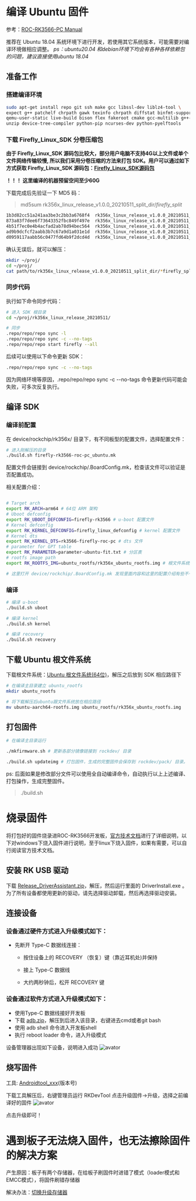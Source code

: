 # 编译 Ubuntu 固件
参考：[ROC-RK3566-PC Manual](https://wiki.t-firefly.com/zh_CN/ROC-RK3566-PC/linux_compile_gpt.html)

推荐在 Ubuntu 18.04 系统环境下进行开发，若使用其它系统版本，可能需要对编译环境做相应调整。
*ps：ubuntu20.04 和debian环境下均会有各种各样依赖包的问题，建议直接使用ubuntu 18.04*

## 准备工作
### 搭建编译环境
```sh
sudo apt-get install repo git ssh make gcc libssl-dev liblz4-tool \
expect g++ patchelf chrpath gawk texinfo chrpath diffstat binfmt-support \
qemu-user-static live-build bison flex fakeroot cmake gcc-multilib g++-multilib \
unzip device-tree-compiler python-pip ncurses-dev python-pyelftools
```
### 下载 Firefly_Linux_SDK 分卷压缩包
**由于 Firefly_Linux_SDK 源码包比较大，部分用户电脑不支持4G以上文件或单个文件网络传输较慢, 所以我们采用分卷压缩的方法来打包 SDK。用户可以通过如下方式获取 Firefly_Linux_SDK 源码包：[Firefly_Linux_SDK源码包](https://www.t-firefly.com/doc/download/106.html#other_447)**

**！！！ 这里编译的机器预留空间至少60G**

下载完成后先验证一下 MD5 码：
> md5sum rk356x_linux_release_v1.0.0_20210511_split_dir/*firefly_split*
```sh
1b3d82cc51a241aa3be3c2bb3a6768f4  rk356x_linux_release_v1.0.0_20210511_split_dir/rk356x_linux_release_v1.0.0_20210511_firefly_split.file0
873a83f7dee6f73643352fbc849f497e  rk356x_linux_release_v1.0.0_20210511_split_dir/rk356x_linux_release_v1.0.0_20210511_firefly_split.file1
4b51f7ec0e4b4acfad2ab78d94bec564  rk356x_linux_release_v1.0.0_20210511_split_dir/rk356x_linux_release_v1.0.0_20210511_firefly_split.file2
ad9b9dcfcf2aabb3b7c67a9d1a031e1d  rk356x_linux_release_v1.0.0_20210511_split_dir/rk356x_linux_release_v1.0.0_20210511_firefly_split.file3
d0959117aabb56c0477fd64b9f2dcd4d  rk356x_linux_release_v1.0.0_20210511_split_dir/rk356x_linux_release_v1.0.0_20210511_firefly_split.file4
```
确认无误后，就可以解压：
```sh
mkdir ~/proj/
cd ~/proj/
cat path/to/rk356x_linux_release_v1.0.0_20210511_split_dir/*firefly_split* | tar -xzv
```
### 同步代码
执行如下命令同步代码：
```sh
# 进入 SDK 根目录
cd ~/proj/rk356x_linux_release_20210511/

# 同步
.repo/repo/repo sync -l
.repo/repo/repo sync -c --no-tags
.repo/repo/repo start firefly --all
```
后续可以使用以下命令更新 SDK：
```sh
.repo/repo/repo sync -c --no-tags
```
因为网络环境等原因，.repo/repo/repo sync -c --no-tags 命令更新代码可能会失败，可多次反复执行。

## 编译 SDK
### 编译前配置
在 device/rockchip/rk356x/ 目录下，有不同板型的配置文件，选择配置文件：
```sh
# 进入刚解压的目录
./build.sh firefly-rk3566-roc-pc_ubuntu.mk
```
配置文件会链接到 device/rockchip/.BoardConfig.mk，检查该文件可以验证是否配置成功。

相关配置介绍：
```sh

# Target arch
export RK_ARCH=arm64 # 64位 ARM 架构
# Uboot defconfig
export RK_UBOOT_DEFCONFIG=firefly-rk3566 # u-boot 配置文件
# Kernel defconfig
export RK_KERNEL_DEFCONFIG=firefly_linux_defconfig # kernel 配置文件
# Kernel dts
export RK_KERNEL_DTS=rk3566-firefly-roc-pc # dts 文件
# parameter for GPT table
export RK_PARAMETER=parameter-ubuntu-fit.txt # 分区表
# rootfs image path
export RK_ROOTFS_IMG=ubuntu_rootfs/rk356x_ubuntu_rootfs.img # 根文件系统路径

# 这里打开 device/rockchip/.BoardConfig.mk 发现里面内容和这里的配置介绍有些不一样，我没有管，不影响后面编译
```

### 编译
```sh
# 编译 u-boot
./build.sh uboot

# 编译 kernel
./build.sh kernel

# 编译 recovery
./build.sh recovery 
```
## 下载 Ubuntu 根文件系统
下载根文件系统：[Ubuntu 根文件系统(64位)](https://www.t-firefly.com/doc/download/106.html#other_448)，解压之后放到 SDK 相应路径下
```sh
# 在编译主目录建立 ubuntu_rootfs
mkdir ubuntu_rootfs

# 将下载解压后ubuntu跟文件系统放在相应路径
mv ubuntu-aarch64-rootfs.img ubuntu_rootfs/rk356x_ubuntu_rootfs.img
```

## 打包固件
```sh
# 在编译主目录运行

./mkfirmware.sh # 更新各部分镜像链接到 rockdev/ 目录

./build.sh updateimg # 打包固件，生成的完整固件会保存到 rockdev/pack/ 目录。
```

ps: 后面如果是修改部分文件可以使用全自动编译命令，自动执行以上上述编译、打包操作，生成完整固件。
> ./build.sh


# 烧录固件
将打包好的固件烧录进ROC-RK3566开发板，[官方技术文档](https://wiki.t-firefly.com/zh_CN/ROC-RK3566-PC/03-upgrade_firmware.html)进行了详细说明，以下对windows下烧入固件进行说明，至于linux下烧入固件，如果有需要，可以自行阅读官方技术文档。

## 安装 RK USB 驱动
下载 [Release_DriverAssistant.zip](https://www.t-firefly.com/doc/download/106.html#other_432)，解压，然后运行里面的 DriverInstall.exe 。为了所有设备都使用更新的驱动，请先选择驱动卸载，然后再选择驱动安装。

## 连接设备
### 设备通过硬件方式进入升级模式如下：
- 先断开 Type-C 数据线连接：

    - 按住设备上的 RECOVERY （恢复）键（靠近耳机处)并保持

    - 接上 Type-C 数据线

    - 大约两秒钟后，松开 RECOVERY 键

### 设备通过软件方式进入升级模式如下：
- 使用Type-C 数据线接好开发板 
- 下载 [adb.zip](http://www.t-firefly.com/share/index/index/id/6afafdf7c54b8eb95e81156d94e54db5.html)，解压到后进入该目录，右键进去cmd或者git bash
- 使用 adb shell 命令进入开发板shell
- 执行 reboot loader 命令，进入升级模式

设备管理器出现如下设备，说明进入成功
![avator](./imag/upgrade_firmware_new_equipment.png)

## 烧写固件
工具: [Androidtool_xxx](https://www.t-firefly.com/doc/download/106.html#other_431)(版本号)

下载工具解压后，右键管理员运行 RKDevTool
点击升级固件->升级，选择之前编译好的固件
![avator](./imag/Snipaste_2021-08-12_16-00-28.png)

点击升级即可！

# 遇到板子无法烧入固件，也无法擦除固件的解决方案
产生原因：板子有两个存储器，在给板子刷固件时进错了模式（loader模式和EMCC模式），将固件刷错存储器

解决办法：[切换升级存储器](https://wiki.t-firefly.com/zh_CN/ROC-RK3566-PC/03-upgrade_firmware_with_flash.html)
